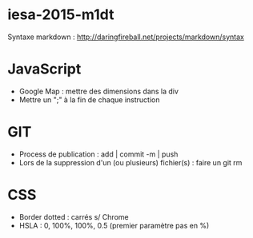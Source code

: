 # iesa-2015-m1dt 
Syntaxe markdown : http://daringfireball.net/projects/markdown/syntax

# JavaScript
* Google Map : mettre des dimensions dans la div
* Mettre un ";" à la fin de chaque instruction

# GIT
* Process de publication : add | commit -m | push
* Lors de la suppression d'un (ou plusieurs) fichier(s) : faire un git rm

# CSS
* Border dotted : carrés s/ Chrome
* HSLA : 0, 100%, 100%, 0.5 (premier paramètre pas en %)